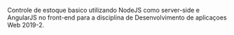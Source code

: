 Controle de estoque basico utilizando NodeJS como server-side e AngularJS no front-end para a disciplina de Desenvolvimento de aplicaçoes Web 2019-2.
